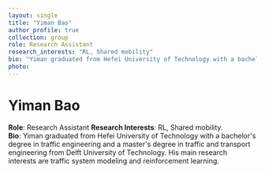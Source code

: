 ```yaml
---
layout: single
title: "Yiman Bao"
author_profile: true
collection: group
role: Research Assistant
research_interests: "RL, Shared mobility"
bio: "Yiman graduated from Hefei University of Technology with a bachelor's degree in traffic engineering and a master's degree in traffic and transport engineering from Delft University of Technology. His main research interests are traffic system modeling and reinforcement learning."
photo: 
---
```


# Yiman Bao

**Role**: Research Assistant 
**Research Interests**: RL, Shared mobility.  
**Bio**: Yiman graduated from Hefei University of Technology with a bachelor's degree in traffic engineering and a master's degree in traffic and transport engineering from Delft University of Technology. His main research interests are traffic system modeling and reinforcement learning.
